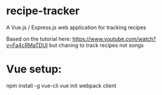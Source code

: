 # recipe-tracker
A Vue.js / Express.js web application for tracking recipes

Based on the tutorial here: https://www.youtube.com/watch?v=Fa4cRMaTDUI but chaning to track recipes not songs

# Vue setup:
npm install -g vue-cli
vue init webpack client
